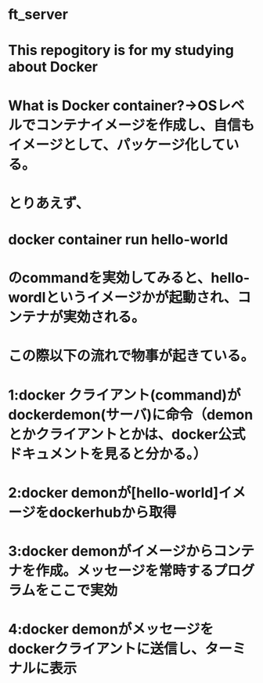 # ft_server
# This repogitory is for my studying about Docker
# 
# 
# What is Docker container?->OSレベルでコンテナイメージを作成し、自信もイメージとして、パッケージ化している。
# とりあえず、
# docker container run hello-world
# のcommandを実効してみると、hello-wordlというイメージかが起動され、コンテナが実効される。
# この際以下の流れで物事が起きている。
# 1:docker クライアント(command)がdockerdemon(サーバ)に命令（demonとかクライアントとかは、docker公式ドキュメントを見ると分かる。）
# 2:docker demonが[hello-world]イメージをdockerhubから取得
# 3:docker demonがイメージからコンテナを作成。メッセージを常時するプログラムをここで実効
# 4:docker demonがメッセージをdockerクライアントに送信し、ターミナルに表示
#
# 
#